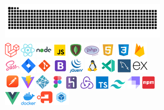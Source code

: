 <img src="https://raw.githubusercontent.com/Furqaaan/Furqaaan/master/user-contribution.svg" />

[<img src="logos/laravel.png" alt="Laravel" />](#)
[<img src="logos/react.png" alt="React" />](#)
[<img src="logos/node.png" alt="Node" />](#)
[<img src="logos/javascript.png" alt="Javascript" />](#)
[<img src="logos/mongo.png" alt="MongoDB" />](#)
[<img src="logos/php.png" alt="PHP" />](#)
[<img src="logos/html.png" alt="HTML" />](#)
[<img src="logos/css.png" alt="CSS" />](#)
[<img src="logos/firebase.png" alt="Firebase" />](#)
[<img src="logos/sass.png" alt="Sass" />](#)
[<img src="logos/jira.png" alt="Jira" />](#)
[<img src="logos/git.png" alt="Git" />](#)
[<img src="logos/bootstrap.png" alt="Bootstrap" />](#)
[<img src="logos/jquery.png" alt="jQuery" />](#)
[<img src="logos/linux.png" alt="Linux" />](#)
[<img src="logos/vscode.png" alt="VSCode" />](#)
[<img src="logos/mysql.png" alt="MySQL" />](#)
[<img src="logos/express.png" width="48px" alt="Express" />](#)
[<img src="logos/postman.png" alt="Postman" />](#)
[<img src="logos/vite.svg" width="44px" alt="Vite" />](#)
[<img src="logos/netlify.png" width="44px" alt="Netlify" />](#)
[<img src="logos/figma.png" width="44px" />](#)
[<img src="logos/heroku.png" width="40px" alt="Heroku">](#)&nbsp;
[<img src="logos/redux.png" width="44px" alt="Redux"/>](#)&nbsp;
[<img src="logos/typescript.png" width="40px" alt="Typescript"/>](#)&nbsp;
[<img src="logos/tailwind.png" width="48px" alt="Tailwind"/>](#)&nbsp;
[<img src="logos/strapi.png" width="40px" alt="Strapi"/>](#)&nbsp;
[<img src="logos/npm.png" width="40px" alt="NPM"/>](#)&nbsp;
[<img src="logos/vue.png" width="48px" alt="Vue"/>](#)
[<img src="logos/docker.webp" width="48px" alt="Docker"/>](#)
[<img src="logos/authentik.png" width="50px" alt="Authentik"/>](#)
[<img src="logos/webpack.png" width="50px" alt="Webpack"/>](#)
